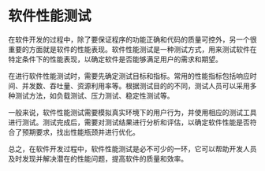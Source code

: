 # 软件性能测试
在软件开发的过程中，除了要保证程序的功能正确和代码的质量可控外，另一个很重要的方面就是软件的性能表现。软件性能测试是一种测试方式，用来测试软件在特定条件下的性能表现，以确定软件是否能够满足用户的需求和期望。

在进行软件性能测试时，需要先确定测试目标和指标。常用的性能指标包括响应时间、并发数、吞吐量、资源利用率等。根据测试目的的不同，测试人员可以采用多种测试方法，如负载测试、压力测试、稳定性测试等。

一般来说，软件性能测试需要模拟真实环境下的用户行为，并使用相应的测试工具进行测试。测试完成后，需要对测试结果进行分析和评估，以确定软件性能是否符合了预期要求，找出性能瓶颈并进行优化。

总之，在软件开发过程中，软件性能测试是必不可少的一环，它可以帮助开发人员及时发现并解决潜在的性能问题，提高软件的质量和效率。